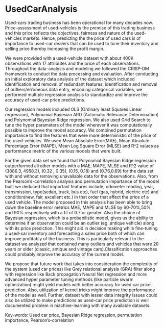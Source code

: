 # UsedCarAnalysis

Used-cars trading business has been operational for many decades now. Price-assessment of used-vehicles is the premise of this trading business and this price reflects the objectives, fairness and nature of the used-vehicles markets. Hence, predicting the the price of used cars is of importance to used-car dealers that can be used to tune their inventory and selling price thereby increasing the profit margin. 

We were provided with a used-vehicle dataset with about 400K observations with 17 attributes and the price of each observations. Throughout the data-analysis and modeling we followed the CRISP-DM framework to conduct the data processing and evaluation. After conducting an initial exploratory data analysis of the dataset which included identification and removal of redundant features, identification and removal of outliers/erroneous data entry, encoding categorical variables, we performed multiple regression analysis to standardize and improve the accuracy of used-car price predictions. 

Our regression models included OLS (Ordinary least Squares Linear regression), Polynomial Bayesian ARD (Automatic Relevance Determination) and Polynomial Bayesian Ridge regression. We also used Grid Search to tune the hyper parameters of the model wherever it was computationally possible to improve the model accuracy. We combined permutation importance to find the features that were more deterministic of the price of the used-vehicles. We used Mean Absolute Error(MAE), Mean Absolute Percentage Error (MAPE), Mean Log Square Error (MLSE) and R^2 values as performance metric of the various models that were built. 

For the given data set we found that Polynomial Bayesian Ridge regression outperformed all other models with a MAE, MAPE, MLSE and R^2 value of (3886.3, 4958.3), (0.32 , 0.35), (0.15, 0.18) and (0.76,0.69) for the data set with and without removing unavailable data for the observations. Also, from the Pearson’s-correlation analysis and permutation importance of the model built we deduced that important features include, odometer reading, year, transmission, type(sedan, truck, bus etc), fuel (gas, hybrid, electric etc) and condition(new, fair, excellent etc.) in that order that affect the price of a used vehicle. The model proposed in this analysis has been able to bring down the baseline error metrics MAE, MAPE and MLSE by 60-70%,50% and 90% respectively with a fit of 0.7 or greater. Also the choice of Bayesian regression, which is a probabilistic model, gives us the ability to determine if an observation could be an outlier (eg: antique vehicle) along with its price prediction. This might aid in decision making while fine-tuning a used-car inventory and forecasting a sales price both of which can improve profitably of the business. This is particularly relevant to the dataset we analyzed that contained many outliers and vehicles that were 20 years or older (classic, antique and vintage cars).Classification approaches could probably improve the accuracy of the current model. 

We propose that future work that takes into consideration the complexity of the system (used car prices) like Grey relational analysis (GRA) filter along with regression like Back propagation Neural Net regression and more advanced hyper parameter tuning methods (like particle swarm optimization) might yield models with better accuracy for used car price prediction. Also, utilization of kernel tricks might  improve the performance of the model as well. Further, dataset with lesser data integrity issues could also be utilized to make predictions as used-car price prediction is well documented problem in machine-learning with many available datasets. 

Key-words: Used car price, Bayesian Ridge regression, permutation importance, Pearson’s-correlation

